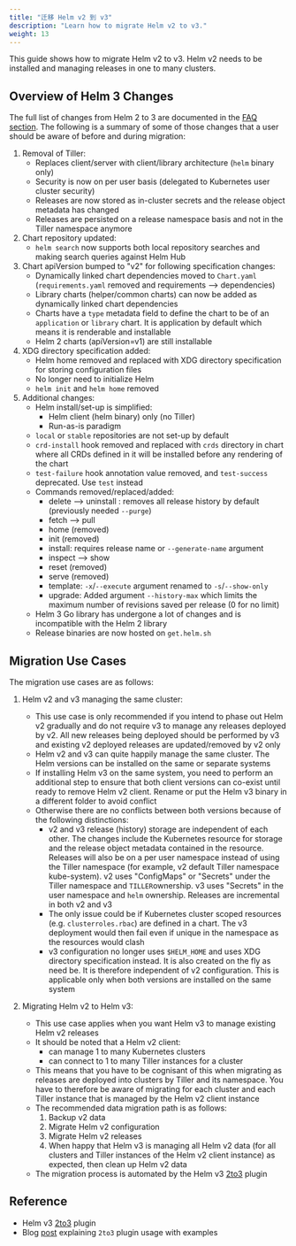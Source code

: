 ```yaml
---
title: "迁移 Helm v2 到 v3"
description: "Learn how to migrate Helm v2 to v3."
weight: 13
---
```


This guide shows how to migrate Helm v2 to v3. Helm v2 needs to be installed
and managing releases in one to many clusters.

## Overview of Helm 3 Changes

The full list of changes from Helm 2 to 3 are documented in the [FAQ
section](https://v3.helm.sh/docs/faq/#changes-since-helm-2). The following is a
summary of some of those changes that a user should be aware of before and
during migration:

1. Removal of Tiller:
   - Replaces client/server with client/library architecture (`helm` binary
     only)
   - Security is now on per user basis (delegated to Kubernetes user cluster
     security)
   - Releases are now stored as in-cluster secrets and the release object
     metadata has changed
   - Releases are persisted on a release namespace basis and not in the Tiller
     namespace anymore
2. Chart repository updated:
   - `helm search` now supports both local repository searches and making search
     queries against Helm Hub
3. Chart apiVersion bumped to "v2" for following specification changes:
   - Dynamically linked chart dependencies moved to `Chart.yaml`
     (`requirements.yaml` removed and requirements --> dependencies)
   - Library charts (helper/common charts) can now be added as dynamically
     linked chart dependencies
   - Charts have a `type` metadata field to define the chart to be of an
     `application` or `library` chart. It is application by default which means
     it is renderable and installable
   - Helm 2 charts (apiVersion=v1) are still installable
4. XDG directory specification added:
   - Helm home removed and replaced with XDG directory specification for storing
     configuration files
   - No longer need to initialize Helm
   - `helm init` and `helm home` removed
5. Additional changes:
   - Helm install/set-up is simplified:
     - Helm client (helm binary) only (no Tiller)
     - Run-as-is paradigm
   - `local` or `stable` repositories are not set-up by default
   - `crd-install` hook removed and replaced with `crds` directory in chart
     where all CRDs defined in it will be installed before any rendering of the
     chart
   - `test-failure` hook annotation value removed, and `test-success` deprecated. Use `test` instead
   - Commands removed/replaced/added:
     - delete --> uninstall : removes all release history by default
       (previously needed `--purge`)
     - fetch --> pull
     - home (removed)
     - init (removed)
     - install: requires release name or `--generate-name` argument
     - inspect --> show
     - reset (removed)
     - serve (removed)
     - template: `-x`/`--execute` argument renamed to `-s`/`--show-only`
     - upgrade: Added argument `--history-max` which limits the maximum number of
       revisions saved per release (0 for no limit)
   - Helm 3 Go library has undergone a lot of changes and is incompatible with
     the Helm 2 library
   - Release binaries are now hosted on `get.helm.sh`

## Migration Use Cases

The migration use cases are as follows:

1. Helm v2 and v3 managing the same cluster:

   - This use case is only recommended if you intend to phase out Helm v2
     gradually and do not require v3 to manage any releases deployed by v2. All
     new releases being deployed should be performed by v3 and existing v2
     deployed releases are updated/removed by v2 only
   - Helm v2 and v3 can quite happily manage the same cluster. The Helm versions
     can be installed on the same or separate systems
   - If installing Helm v3 on the same system, you need to perform an
     additional step to ensure that both client versions can co-exist until
     ready to remove Helm v2 client. Rename or put the Helm v3 binary in a
     different folder to avoid conflict
   - Otherwise there are no conflicts between both versions because of the
     following distinctions:
     - v2 and v3 release (history) storage are independent of each other. The
       changes include the Kubernetes resource for storage and the release
       object metadata contained in the resource. Releases will also be on a per
       user namespace instead of using the Tiller namespace (for example, v2
       default Tiller namespace kube-system). v2 uses "ConfigMaps" or "Secrets"
       under the Tiller namespace and `TILLER`ownership. v3 uses "Secrets" in
       the user namespace and `helm` ownership. Releases are incremental in both
       v2 and v3
     - The only issue could be if Kubernetes cluster scoped resources (e.g.
       `clusterroles.rbac`) are defined in a chart. The v3 deployment would then
       fail even if unique in the namespace as the resources would clash
     - v3 configuration no longer uses `$HELM_HOME` and uses XDG directory
       specification instead. It is also created on the fly as need be. It is
       therefore independent of v2 configuration. This is applicable only when
       both versions are installed on the same system

2. Migrating Helm v2 to Helm v3:
   - This use case applies when you want Helm v3 to manage existing Helm v2
     releases
   - It should be noted that a Helm v2 client:
     - can manage 1 to many Kubernetes clusters
     - can connect to 1 to many Tiller instances for a cluster
   - This means that you have to be cognisant of this when migrating as releases
     are deployed into clusters by Tiller and its namespace. You have to
     therefore be aware of migrating for each cluster and each Tiller instance
     that is managed by the Helm v2 client instance
   - The recommended data migration path is as follows:
     1. Backup v2 data
     2. Migrate Helm v2 configuration
     3. Migrate Helm v2 releases
     4. When happy that Helm v3 is managing all Helm v2 data (for all clusters
        and Tiller instances of the Helm v2 client instance) as expected, then
        clean up Helm v2 data
   - The migration process is automated by the Helm v3
     [2to3](https://github.com/helm/helm-2to3) plugin

## Reference

- Helm v3 [2to3](https://github.com/helm/helm-2to3) plugin
- Blog [post](https://helm.sh/blog/migrate-from-helm-v2-to-helm-v3/)
  explaining `2to3` plugin usage with examples
